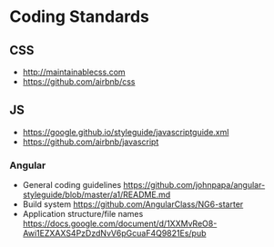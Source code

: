 # Coding Standards

## CSS

- http://maintainablecss.com
- https://github.com/airbnb/css

## JS

- https://google.github.io/styleguide/javascriptguide.xml
- https://github.com/airbnb/javascript

### Angular

- General coding guidelines https://github.com/johnpapa/angular-styleguide/blob/master/a1/README.md
- Build system https://github.com/AngularClass/NG6-starter
- Application structure/file names https://docs.google.com/document/d/1XXMvReO8-Awi1EZXAXS4PzDzdNvV6pGcuaF4Q9821Es/pub
